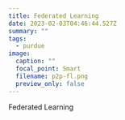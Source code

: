 ```yaml
---
title: Federated Learning
date: 2023-02-03T04:46:44.527Z
summary: ""
tags:
  - purdue
image:
  caption: ""
  focal_point: Smart
  filename: p2p-fl.png
  preview_only: false
---
```

Federated Learning